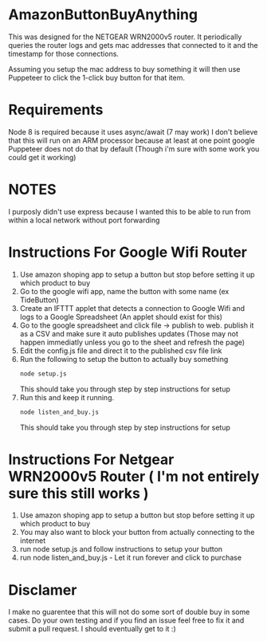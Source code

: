 # AmazonButtonBuyAnything

This was designed for the NETGEAR WRN2000v5 router. It periodically queries the router logs and gets mac addresses that connected to it and the timestamp for those connections.

Assuming you setup the mac address to buy something it will then use Puppeteer to click the 1-click buy button for that item.

# Requirements

Node 8 is required because it uses async/await (7 may work)
I don't believe that this will run on an ARM processor because at least at one point google Puppeteer does not do that by default (Though i'm sure with some work you could get it working)

# NOTES
I purposly didn't use express because I wanted this to be able to run from within a local network without port forwarding

# Instructions For Google Wifi Router
1. Use amazon shoping app to setup a button but stop before setting it up which product to buy
2. Go to the google wifi app, name the button with some name (ex TideButton)
3. Create an IFTTT applet that detects a connection to Google Wifi and logs to a Google Spreadsheet (An applet should exist for this)
4. Go to the google spreadsheet and click file -> publish to web. 
   publish it as a CSV and make sure it auto publishes updates (Those may not happen immediatly unless you go to the sheet and refresh the page)
5. Edit the config.js file and direct it to the published csv file link
6. Run the following to setup the button to actually buy something
   ```BASH
   node setup.js
   ```
   This should take you through step by step instructions for setup
7. Run this and keep it running.
   ```BASH
   node listen_and_buy.js
   ```
   This should take you through step by step instructions for setup

# Instructions For Netgear WRN2000v5 Router ( I'm not entirely sure this still works )

1. Use amazon shoping app to setup a button but stop before setting it up which product to buy
2. You may also want to block your button from actually connecting to the internet
3. run node setup.js and follow instructions to setup your button
4. run node listen_and_buy.js - Let it run forever and click to purchase 


# Disclamer
I make no guarentee that this will not do some sort of double buy in some cases. Do your own testing and if you find an issue feel free to fix it and submit a pull request. I should eventually get to it :)
